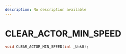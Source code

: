 ```yaml
---
description: No description available 
---
```


# CLEAR_ACTOR_MIN_SPEED

```cpp
void CLEAR_ACTOR_MIN_SPEED(int _Unk0);
```